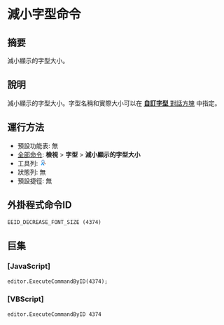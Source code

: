 # 減小字型命令

## 摘要

減小顯示的字型大小。

## 說明

減小顯示的字型大小。字型名稱和實際大小可以在 [**自訂字型** 對話方塊](../../dlg/properties/font/index) 中指定。

## 運行方法

- 預設功能表: 無
- [全部命令](../tools/all_commands): **檢視** \> **字型** >
**減小顯示的字型大小**
- 工具列: ![](../../images/decreasefontsize.png)
- 狀態列: 無
- 預設捷徑: 無

## 外掛程式命令ID

```
EEID_DECREASE_FONT_SIZE (4374)
```

## 巨集

### \[JavaScript\]

```
editor.ExecuteCommandByID(4374);
```

### \[VBScript\]

```
editor.ExecuteCommandByID 4374
```
